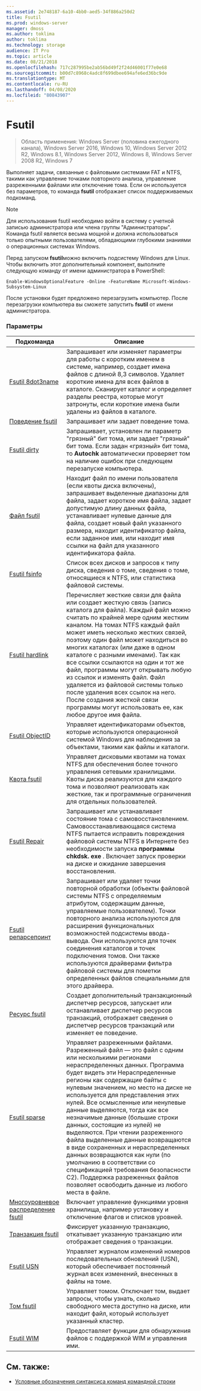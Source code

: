 ```yaml
---
ms.assetid: 2e748187-6a10-4bb0-aed5-34f886a250d2
title: Fsutil
ms.prod: windows-server
manager: dmoss
ms.author: toklima
author: toklima
ms.technology: storage
audience: IT Pro
ms.topic: article
ms.date: 08/21/2018
ms.openlocfilehash: 717c287995be2ab56bd49f2f24d46001f77e0e68
ms.sourcegitcommit: b00d7c8968c4adc8f699dbee694afe6ed36bc9de
ms.translationtype: MT
ms.contentlocale: ru-RU
ms.lasthandoff: 04/08/2020
ms.locfileid: "80843907"
---
```

# <a name="fsutil"></a>Fsutil

>Область применения: Windows Server (половина ежегодного канала), Windows Server 2016, Windows 10, Windows Server 2012 R2, Windows 8.1, Windows Server 2012, Windows 8, Windows Server 2008 R2, Windows 7

Выполняет задачи, связанные с файловыми системами FAT и NTFS, такими как управление точками повторного анализа, управление разреженными файлами или отключение тома. Если он используется без параметров, то команда **fsutil** отображает список поддерживаемых подкоманд. 

> [!Note] 
> Для использования fsutil необходимо войти в систему с учетной записью администратора или члена группы "Администраторы". Команда fsutil является весьма мощной и должна использоваться только опытными пользователями, обладающими глубокими знаниями о операционных системах Windows.
>
>Перед запуском **fsutil**можно включить подсистему Windows для Linux. Чтобы включить этот дополнительный компонент, выполните следующую команду от имени администратора в PowerShell:
>
>```
> Enable-WindowsOptionalFeature -Online -FeatureName Microsoft-Windows-Subsystem-Linux
>```
> После установки будет предложено перезагрузить компьютер. После перезагрузки компьютера вы сможете запустить **fsutil** от имени администратора.

### <a name="parameters"></a>Параметры

|Подкоманда |Описание|
|---|---|
|[Fsutil 8dot3name](fsutil-8dot3name.md) | Запрашивает или изменяет параметры для работы с коротким именем в системе, например, создает имена файлов с длиной 8,3 символов. Удаляет короткие имена для всех файлов в каталоге. Сканирует каталог и определяет разделы реестра, которые могут затронуты, если короткие имена были удалены из файлов в каталоге.|
|[Поведение fsutil](fsutil-behavior.md) |Запрашивает или задает поведение тома.|
|[Fsutil dirty](fsutil-dirty.md)| Запрашивает, установлен ли параметр "грязный" бит тома, или задает "грязный" бит тома. Если задан «грязный» бит тома, то **Autochk** автоматически проверяет том на наличие ошибок при следующем перезапуске компьютера.|
|[Файл fsutil](fsutil-file.md)|Находит файл по имени пользователя (если квоты диска включены), запрашивает выделенные диапазоны для файла, задает короткое имя файла, задает допустимую длину данных файла, устанавливает нулевые данные для файла, создает новый файл указанного размера, находит идентификатор файла, если заданное имя, или находит имя ссылки на файл для указанного идентификатора файла.|
|[Fsutil fsinfo](fsutil-fsinfo.md)|Список всех дисков и запросов к типу диска, сведения о томе, сведения о томе, относящиеся к NTFS, или статистика файловой системы.|
|[Fsutil hardlink](fsutil-hardlink.md)|Перечисляет жесткие связи для файла или создает жесткую связь (запись каталога для файла). Каждый файл можно считать по крайней мере одним жестким каналом. На томах NTFS каждый файл может иметь несколько жестких связей, поэтому один файл может находиться во многих каталогах (или даже в одном каталоге с разными именами). Так как все ссылки ссылаются на один и тот же файл, программы могут открывать любую из ссылок и изменять файл. Файл удаляется из файловой системы только после удаления всех ссылок на него. После создания жесткой связи программы могут использовать ее, как любое другое имя файла.|
|[Fsutil ObjectID](fsutil-objectid.md)|Управляет идентификаторами объектов, которые используются операционной системой Windows для наблюдения за объектами, такими как файлы и каталоги.|
|[Квота fsutil](fsutil-quota.md)|Управляет дисковыми квотами на томах NTFS для обеспечения более точного управления сетевыми хранилищами. Квоты диска реализуются для каждого тома и позволяют реализовать как жесткие, так и программные ограничения для отдельных пользователей.|
|[Fsutil Repair](fsutil-repair.md)|Запрашивает или устанавливает состояние тома с самовосстановлением. Самовосстанавливающаяся система NTFS пытается исправить повреждения файловой системы NTFS в Интернете без необходимости запуска **программы chkdsk. exe** . Включает запуск проверки на диске и ожидание завершения восстановления.|
|[Fsutil репарсепоинт](fsutil-reparsepoint.md)|Запрашивает или удаляет точки повторной обработки (объекты файловой системы NTFS с определяемым атрибутом, содержащим данные, управляемые пользователем). Точки повторного анализа используются для расширения функциональных возможностей подсистемы ввода-вывода. Они используются для точек соединения каталогов и точек подключения томов. Они также используются драйверами фильтра файловой системы для пометки определенных файлов специальными для этого драйвера.|
|[Ресурс fsutil](fsutil-resource.md)|Создает дополнительный транзакционный диспетчер ресурсов, запускает или останавливает диспетчер ресурсов транзакций, отображает сведения о диспетчер ресурсов транзакций или изменяет ее поведение.|
|[Fsutil sparse](fsutil-sparse.md)|Управляет разреженными файлами. Разреженный файл — это файл с одним или несколькими регионами нераспределенных данных. Программа будет видеть эти Нераспределенные регионы как содержащие байты с нулевым значением, но место на диске не используется для представления этих нулей. Все осмысленные или ненулевые данные выделяются, тогда как все незначимые данные (большие строки данных, состоящие из нулей) не выделяются. При чтении разреженного файла выделенные данные возвращаются в виде сохраненных и нераспределенных данных возвращаются как нули (по умолчанию в соответствии со спецификацией требования безопасности C2). Поддержка разреженных файлов позволяет освободить данные из любого места в файле.|
|[Многоуровневое распределение fsutil](fsutil-tiering.md)|Включает управление функциями уровня хранилища, например установку и отключение флагов и списков уровней.|
|[Транзакция fsutil](fsutil-transaction.md)|Фиксирует указанную транзакцию, откатывает указанную транзакцию или отображает сведения о транзакции.|
|[Fsutil USN](fsutil-usn.md)|Управляет журналом изменений номеров последовательных обновлений (USN), который обеспечивает постоянный журнал всех изменений, внесенных в файлы на томе.|
|[Том fsutil](fsutil-volume.md)|Управляет томом. Отключает том, выдает запросы, чтобы узнать, сколько свободного места доступно на диске, или находит файл, который использует указанный кластер.|
|[Fsutil WIM](fsutil-wim.md)|Предоставляет функции для обнаружения файлов с поддержкой WIM и управления ими.|

## <a name="see-also"></a>См. также:
- [Условные обозначения синтаксиса команд командной строки](command-line-syntax-key.md)